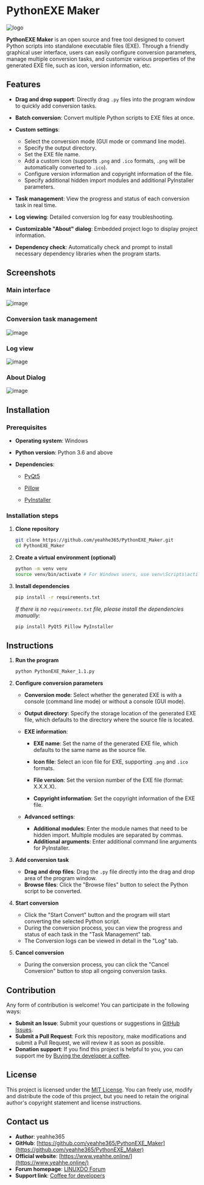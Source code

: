 # PythonEXE Maker

![logo](./Icons/logo.png)

**PythonEXE Maker** is an open source and free tool designed to convert Python scripts into standalone executable files (EXE). Through a friendly graphical user interface, users can easily configure conversion parameters, manage multiple conversion tasks, and customize various properties of the generated EXE file, such as icon, version information, etc.

## Features

- **Drag and drop support**: Directly drag `.py` files into the program window to quickly add conversion tasks.

- **Batch conversion**: Convert multiple Python scripts to EXE files at once.

- **Custom settings**:
  - Select the conversion mode (GUI mode or command line mode).
  - Specify the output directory.
  - Set the EXE file name.
  - Add a custom icon (supports `.png` and `.ico` formats, `.png` will be automatically converted to `.ico`).
  - Configure version information and copyright information of the file.
  - Specify additional hidden import modules and additional PyInstaller parameters.
- **Task management**: View the progress and status of each conversion task in real time.
- **Log viewing**: Detailed conversion log for easy troubleshooting.
- **Customizable "About" dialog**: Embedded project logo to display project information.
- **Dependency check**: Automatically check and prompt to install necessary dependency libraries when the program starts.

## Screenshots

### Main interface

![image](./Screenshots/Chinese/MainInterface.png)

### Conversion task management

![image](./Screenshots/Chinese/ConversionTaskManagement.png)

### Log view

![image](./Screenshots/Chinese/LogView.png)

### About Dialog

![image](./Screenshots/Chinese/AboutDialog.png)

## Installation

### Prerequisites

- **Operating system**: Windows

- **Python version**: Python 3.6 and above

- **Dependencies**:

  - [PyQt5](https://pypi.org/project/PyQt5/)

  - [Pillow](https://pypi.org/project/Pillow/)

  - [PyInstaller](https://pypi.org/project/PyInstaller/)

### Installation steps

1. **Clone repository**

    ```bash
    git clone https://github.com/yeahhe365/PythonEXE_Maker.git
    cd PythonEXE_Maker
    ```

2. **Create a virtual environment (optional)**

    ```bash
    python -m venv venv
    source venv/bin/activate # For Windows users, use venv\Scripts\activate
    ```

3. **Install dependencies**

    ```bash
    pip install -r requirements.txt
    ```

    *If there is no `requirements.txt` file, please install the dependencies manually:*

    ```bash
    pip install PyQt5 Pillow PyInstaller
    ```

## Instructions

1. **Run the program**

    ```bash
    python PythonEXE_Maker_1.1.py
    ```

2. **Configure conversion parameters**

   - **Conversion mode**: Select whether the generated EXE is with a console (command line mode) or without a console (GUI mode).

   - **Output directory**: Specify the storage location of the generated EXE file, which defaults to the directory where the source file is located.

   - **EXE information**:

     - **EXE name**: Set the name of the generated EXE file, which defaults to the same name as the source file.

     - **Icon file**: Select an icon file for EXE, supporting `.png` and `.ico` formats.

     - **File version**: Set the version number of the EXE file (format: X.X.X.X).
     - **Copyright information**: Set the copyright information of the EXE file.
   - **Advanced settings**:
     - **Additional modules**: Enter the module names that need to be hidden import. Multiple modules are separated by commas.
     - **Additional arguments**: Enter additional command line arguments for PyInstaller.

3. **Add conversion task**

   - **Drag and drop files**: Drag the `.py` file directly into the drag and drop area of the program window.
   - **Browse files**: Click the "Browse files" button to select the Python script to be converted.

4. **Start conversion**

   - Click the "Start Convert" button and the program will start converting the selected Python script.
   - During the conversion process, you can view the progress and status of each task in the "Task Management" tab.
   - The Conversion logs can be viewed in detail in the "Log" tab.

5. **Cancel conversion**

   - During the conversion process, you can click the "Cancel Conversion" button to stop all ongoing conversion tasks.

## Contribution

Any form of contribution is welcome! You can participate in the following ways:

  - **Submit an Issue**: Submit your questions or suggestions in [GitHub Issues](https://github.com/yeahhe365/PythonEXE_Maker/issues).
  - **Submit a Pull Request**: Fork this repository, make modifications and submit a Pull Request, we will review it as soon as possible.
  - **Donation support**: If you find this project is helpful to you, you can support me by [Buying the developer a coffee](https://b23.tv/Sni5cax).

## License

This project is licensed under the [MIT License](LICENSE). You can freely use, modify and distribute the code of this project, but you need to retain the original author's copyright statement and license instructions.

## Contact us

- **Author**: yeahhe365
- **GitHub**: [https://github.com/yeahhe365/PythonEXE_Maker](https://github.com/yeahhe365/PythonEXE_Maker)
- **Official website**: [https://www.yeahhe.online/](https://www.yeahhe.online/)
- **Forum homepage**: [LINUXDO Forum](https://www.linuxdo.com/users/yeahhe)
- **Support link**: [Coffee for developers](https://b23.tv/Sni5cax)
